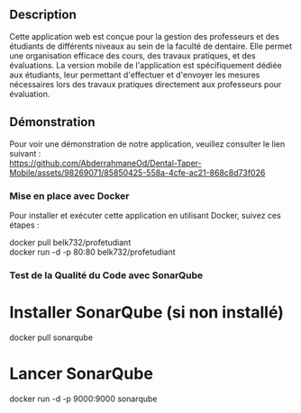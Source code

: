 ## Description
Cette application web est conçue pour la gestion des professeurs et des étudiants de différents niveaux au sein de la faculté de dentaire. Elle permet une organisation efficace des cours, des travaux pratiques, et des évaluations. La version mobile de l'application est spécifiquement dédiée aux étudiants, leur permettant d'effectuer et d'envoyer les mesures nécessaires lors des travaux pratiques directement aux professeurs pour évaluation.

## Démonstration
Pour voir une démonstration de notre application, veuillez consulter le lien suivant :<br/>
https://github.com/AbderrahmaneOd/Dental-Taper-Mobile/assets/98269071/85850425-558a-4cfe-ac21-868c8d73f026

### Mise en place avec Docker
Pour installer et exécuter cette application en utilisant Docker, suivez ces étapes :<br/>

docker pull belk732/profetudiant<br/>
docker run -d -p 80:80 belk732/profetudiant<br/>


### Test de la Qualité du Code avec SonarQube

# Installer SonarQube (si non installé)<br/>
docker pull sonarqube<br/>

# Lancer SonarQube<br/>
docker run -d -p 9000:9000 sonarqube<br/>




